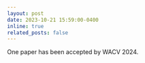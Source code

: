 ```yaml
---
layout: post
date: 2023-10-21 15:59:00-0400
inline: true
related_posts: false
---
```


One paper has been accepted by WACV 2024. 
